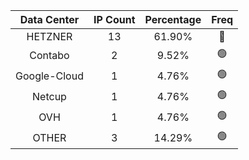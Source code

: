 | Data Center | IP Count | Percentage | Freq |
|:------------:|:--------:|:-----------:|:-----:|
| HETZNER | 13 | 61.90% | 🔴 |
| Contabo | 2 | 9.52% | 🟢 |
| Google-Cloud | 1 | 4.76% | 🟢 |
| Netcup | 1 | 4.76% | 🟢 |
| OVH | 1 | 4.76% | 🟢 |
| OTHER | 3 | 14.29% | 🟢 |